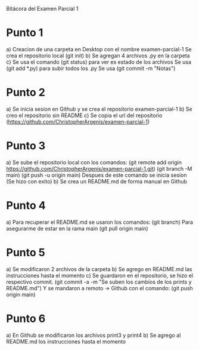 Bitácora del Examen Parcial 1
# Punto 1
a)
Creacion de una carpeta en Desktop
con el nombre examen-parcial-1
Se crea el repositorio local (git init)
b)
Se agregan 4 archivos .py en la carpeta
c)
Se usa el comando (git status) para ver es estado de los archivos
Se usa (git add *.py) para subir todos los .py
Se usa (git commit -m "Notas")

# Punto 2
a)
Se inicia sesion en Github y se crea el repositorio examen-parcial-1
b)
Se creo el repositorio sin README
c)
Se copia el url del repositorio
(https://github.com/ChristopherArgenis/examen-parcial-1)

# Punto 3
a)
Se sube el repositorio local con los comandos:
(git remote add origin https://github.com/ChristopherArgenis/examen-parcial-1.git)
(git branch -M main)
(git push -u origin main)
Despues de este comando se inicia sesion (Se hizo con exito)
b)
Se crea un README.md de forma manual en Github

# Punto 4
a) Para recuperar el README.md se usaron los comandos:
(git branch) Para asegurarme de estar en la rama main
(git pull origin main)

# Punto 5  
a) 
Se modificaron 2 archivos de la carpeta
b)
Se agrego en README.md las instrucciones hasta el momento
c)
Se guardaron en el repositorio, se hizo el respectivo commit.
(git commit -a -m "Se suben los cambios de los prints y README.md")
Y se mandaron a remoto -> Github con el comando:
(git push origin main)

# Punto 6
a) 
En Github se modificaron los archivos print3 y print4
b)
Se agrego al README.md los instrucciones hasta el momento
